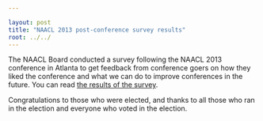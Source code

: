 ```yaml
---

layout: post
title: "NAACL 2013 post-conference survey results"
root: ../../
---
```


The NAACL Board conducted a survey following the NAACL 2013 conference in Atlanta to get feedback from conference goers on how they liked the conference and what we can do to improve conferences in the future. You can read <a href="2013/post-conference-survey.pdf">the results of the survey</a>.

Congratulations to those who were elected, and thanks to all those who ran in the election and everyone who voted in the election.
